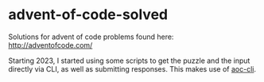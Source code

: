 # advent-of-code-solved

Solutions for advent of code problems found here: http://adventofcode.com/

Starting 2023, I started using some scripts to get the puzzle and the input directly via CLI, as well as submitting
responses. This makes use of [aoc-cli](https://github.com/scarvalhojr/aoc-cli/).
